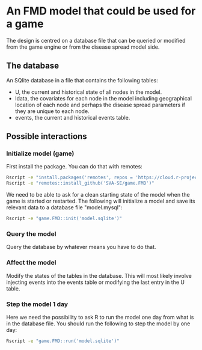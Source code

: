 # An FMD model that could be used for a game

The design is centred on a database file that can be queried or
modified from the game engine or from the disease spread model
side.

## The database

An SQlite database in a file that contains the following tables:

- U, the current and historical state of all nodes in the model.
- ldata, the covariates for each node in the model including
  geographical location of each node and perhaps the disease spread
  parameters if they are unique to each node.
- events, the current and historical events table.

## Possible interactions

### Initialize model (game)

First install the package. You can do that with remotes:

```sh
Rscript -e "install.packages('remotes', repos = 'https://cloud.r-project.org/')"
Rscript -e "remotes::install_github('SVA-SE/game.FMD')"
```

We need to be able to ask for a clean starting state of the model when
the game is started or restarted. The following will initialize a
model and save its relevant data to a database file "model.mysql":

```sh
Rscript -e "game.FMD::init('model.sqlite')"
```

### Query the model

Query the database by whatever means you have to do that.

### Affect the model

Modify the states of the tables in the database. This will most likely
involve injecting events into the events table or modifying the last
entry in the U table.

### Step the model 1 day

Here we need the possibility to ask R to run the model one day from
what is in the database file. You should run the following to step the
model by one day:

```sh
Rscript -e "game.FMD::run('model.sqlite')"
```
